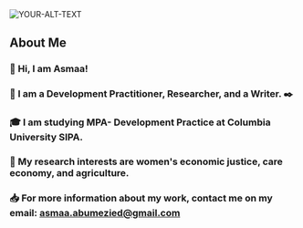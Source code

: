 <picture>
<source media="(prefers-color-scheme: dark)" srcset="https://lh6.googleusercontent.com/proxy/IOe5IP6w7DUkALZjgaMD7IWkPBLJkTT34wAxc02s87Uo80foxWFe9lkTTTHC58KoSw8L33pVcZTVq_GAPwA1HnmlNskJIrykOkNNUTRhOEF0D0B5NT3i">
 <source media="(prefers-color-scheme: light)" srcset="https://static.timesofisrael.com/www/uploads/2018/05/dromadom_cropped2.jpg">
 <img alt="YOUR-ALT-TEXT" src="https://live.staticflickr.com/2723/4537886311_ef4478a9b9_b.jpg">
</picture>


## About Me
### :wave: Hi, I am Asmaa!
### :woman_with_headscarf: I am a Development Practitioner, Researcher, and a Writer. :black_nib:
### :mortar_board: I am studying MPA- Development Practice at Columbia University SIPA.
### :seedling: My research interests are women's economic justice, care economy, and agriculture. 
### :inbox_tray: For more information about my work, contact me on my email: asmaa.abumezied@gmail.com

